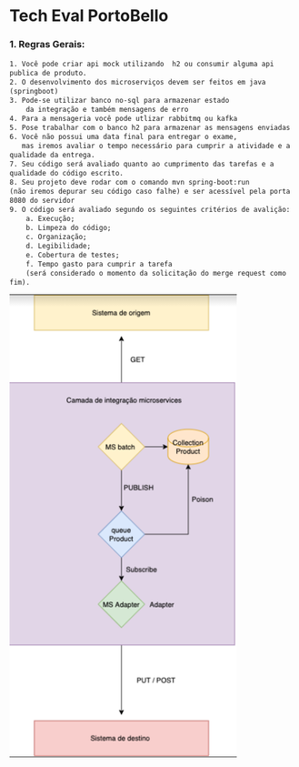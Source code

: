
# Tech Eval PortoBello

### 1. Regras Gerais:

    1. Você pode criar api mock utilizando  h2 ou consumir alguma api publica de produto.
    2. O desenvolvimento dos microserviços devem ser feitos em java (springboot)
    3. Pode-se utilizar banco no-sql para armazenar estado 
        da integração e também mensagens de erro
    4. Para a mensageria você pode utlizar rabbitmq ou kafka
    5. Pose trabalhar com o banco h2 para armazenar as mensagens enviadas
    6. Você não possui uma data final para entregar o exame, 
       mas iremos avaliar o tempo necessário para cumprir a atividade e a qualidade da entrega. 
    7. Seu código será avaliado quanto ao cumprimento das tarefas e a qualidade do código escrito.
    8. Seu projeto deve rodar com o comando mvn spring-boot:run 
    (não iremos depurar seu código caso falhe) e ser acessível pela porta 8080 do servidor
    9. O código será avaliado segundo os seguintes critérios de avalição:
        a. Execução;
        b. Limpeza do código;
        c. Organização;
        d. Legibilidade;
        e. Cobertura de testes;
        f. Tempo gasto para cumprir a tarefa 
        (será considerado o momento da solicitação do merge request como fim).
<img align="center" width=400 heigth=80 src="imagens/fluxo.jpg" />
